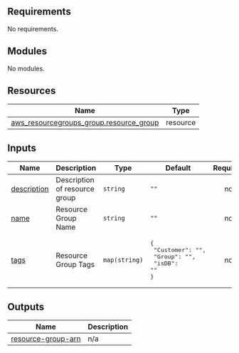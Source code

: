 <!-- BEGIN_TF_DOCS -->
## Requirements

No requirements.

## Modules

No modules.

## Resources

| Name | Type |
|------|------|
| [aws_resourcegroups_group.resource_group](https://registry.terraform.io/providers/hashicorp/aws/latest/docs/resources/resourcegroups_group) | resource |

## Inputs

| Name | Description | Type | Default | Required |
|------|-------------|------|---------|:--------:|
| <a name="input_description"></a> [description](#input\_description) | Description of resource group | `string` | `""` | no |
| <a name="input_name"></a> [name](#input\_name) | Resource Group Name | `string` | `""` | no |
| <a name="input_tags"></a> [tags](#input\_tags) | Resource Group Tags | `map(string)` | <pre>{<br>  "Customer": "",<br>  "Group": "",<br>  "isDB": ""<br>}</pre> | no |

## Outputs

| Name | Description |
|------|-------------|
| <a name="output_resource-group-arn"></a> [resource-group-arn](#output\_resource-group-arn) | n/a |
<!-- END_TF_DOCS -->